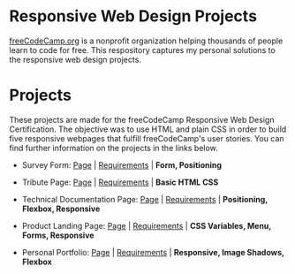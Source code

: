 # Responsive Web Design Projects

[freeCodeCamp.org](https://www.freecodecamp.org) is a nonprofit organization helping thousands of people learn to code for free. This respository captures my personal solutions to the responsive web design projects.

# Projects

These projects are made for the freeCodeCamp Responsive Web Design Certification. The objective was to use HTML and plain CSS in order to build five responsive webpages that fulfill freeCodeCamp's user stories. You can find further information on the projects in the links below.

- Survey Form: [Page](https://codepen.io/ptonline40/pen/WNYZvgm) | [Requirements](https://www.freecodecamp.org/learn/2022/responsive-web-design/build-a-survey-form-project/build-a-survey-form) | **Form, Positioning**

- Tribute Page: [Page](https://codepen.io/ptonline40/pen/WNYZvpa) | [Requirements](https://www.freecodecamp.org/learn/2022/responsive-web-design/build-a-tribute-page-project/build-a-tribute-page) | **Basic HTML CSS**

- Technical Documentation Page: [Page](https://codepen.io/ptonline40/pen/NWEaqYE) | [Requirements](https://www.freecodecamp.org/learn/2022/responsive-web-design/build-a-technical-documentation-page-project/build-a-technical-documentation-page) | **Positioning, Flexbox, Responsive**

- Product Landing Page: [Page](https://codepen.io/ptonline40/pen/KKrXpeL) | [Requirements](https://www.freecodecamp.org/learn/2022/responsive-web-design/build-a-product-landing-page-project/build-a-product-landing-page) | **CSS Variables, Menu, Forms, Responsive**

- Personal Portfolio: [Page](http://pt20-demo.s3-website.us-east-2.amazonaws.com/) | [Requirements](https://www.freecodecamp.org/learn/2022/responsive-web-design/build-a-personal-portfolio-webpage-project/build-a-personal-portfolio-webpage) | **Responsive, Image Shadows, Flexbox**
